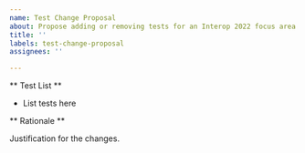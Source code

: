 ```yaml
---
name: Test Change Proposal
about: Propose adding or removing tests for an Interop 2022 focus area
title: ''
labels: test-change-proposal
assignees: ''

---
```


** Test List **

* List tests here

** Rationale **

Justification for the changes.

